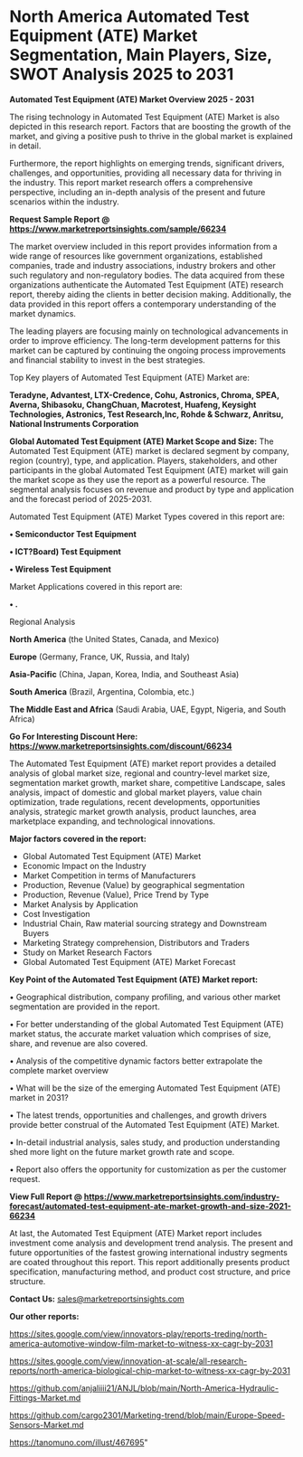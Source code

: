 # North America Automated Test Equipment (ATE) Market Segmentation, Main Players, Size, SWOT Analysis 2025 to 2031

<Strong> Automated Test Equipment (ATE) Market Overview 2025 - 2031</strong>

The rising technology in Automated Test Equipment (ATE) Market is also depicted in this research report. Factors that are boosting the growth of the market, and giving a positive push to thrive in the global market is explained in detail.

Furthermore, the report highlights on emerging trends, significant drivers, challenges, and opportunities, providing all necessary data for thriving in the industry. This report market research offers a comprehensive perspective, including an in-depth analysis of the present and future scenarios within the industry.

<strong>Request Sample Report @ <a href=https://www.marketreportsinsights.com/sample/66234>https://www.marketreportsinsights.com/sample/66234</a></strong>

The market overview included in this report provides information from a wide range of resources like government organizations, established companies, trade and industry associations, industry brokers and other such regulatory and non-regulatory bodies. The data acquired from these organizations authenticate the Automated Test Equipment (ATE) research report, thereby aiding the clients in better decision making. Additionally, the data provided in this report offers a contemporary understanding of the market dynamics.

The leading players are focusing mainly on technological advancements in order to improve efficiency. The long-term development patterns for this market can be captured by continuing the ongoing process improvements and financial stability to invest in the best strategies.

Top Key players of Automated Test Equipment (ATE) Market are:

<strong>Teradyne, Advantest, LTX-Credence, Cohu, Astronics, Chroma, SPEA, Averna, Shibasoku, ChangChuan, Macrotest, Huafeng, Keysight Technologies, Astronics, Test Research,Inc, Rohde & Schwarz, Anritsu, National Instruments Corporation</strong>

<strong><b>Global Automated Test Equipment (ATE) Market Scope and Size:</b></strong>
The Automated Test Equipment (ATE) market is declared segment by company, region (country), type, and application. Players, stakeholders, and other participants in the global Automated Test Equipment (ATE) market will gain the market scope as they use the report as a powerful resource. The segmental analysis focuses on revenue and product by type and application and the forecast period of 2025-2031.

Automated Test Equipment (ATE) Market Types covered in this report are:

<strong>• Semiconductor Test Equipment

• ICT?Board) Test Equipment

• Wireless Test Equipment</strong>

Market Applications covered in this report are:

<strong>• .</strong> 

Regional Analysis

<strong>North America</strong> (the United States, Canada, and Mexico)

<strong>Europe</strong> (Germany, France, UK, Russia, and Italy)

<strong>Asia-Pacific</strong> (China, Japan, Korea, India, and Southeast Asia)

<strong>South America</strong> (Brazil, Argentina, Colombia, etc.)

<strong>The Middle East and Africa</strong> (Saudi Arabia, UAE, Egypt, Nigeria, and South Africa)

<strong>Go For Interesting Discount Here: <a href=https://www.marketreportsinsights.com/discount/66234>https://www.marketreportsinsights.com/discount/66234</a></strong>

The Automated Test Equipment (ATE) market report provides a detailed analysis of global market size, regional and country-level market size, segmentation market growth, market share, competitive Landscape, sales analysis, impact of domestic and global market players, value chain optimization, trade regulations, recent developments, opportunities analysis, strategic market growth analysis, product launches, area marketplace expanding, and technological innovations.

<strong><b>Major factors covered in the report:</b></strong>
<ul>
  <li>Global Automated Test Equipment (ATE) Market </li>
  <li>Economic Impact on the Industry</li>
  <li>Market Competition in terms of Manufacturers</li>
  <li>Production, Revenue (Value) by geographical segmentation</li>
  <li>Production, Revenue (Value), Price Trend by Type</li>
  <li>Market Analysis by Application</li>
  <li>Cost Investigation</li>
  <li>Industrial Chain, Raw material sourcing strategy and Downstream Buyers</li>
  <li>Marketing Strategy comprehension, Distributors and Traders</li>
  <li>Study on Market Research Factors</li>
  <li>Global Automated Test Equipment (ATE) Market Forecast</li>
</ul>

<strong><b>Key Point of the Automated Test Equipment (ATE) Market report:</b></strong>

• Geographical distribution, company profiling, and various other market segmentation are provided in the report.

• For better understanding of the global Automated Test Equipment (ATE) market status, the accurate market valuation which comprises of size, share, and revenue are also covered.

• Analysis of the competitive dynamic factors better extrapolate the complete market overview

• What will be the size of the emerging Automated Test Equipment (ATE) market in 2031?

• The latest trends, opportunities and challenges, and growth drivers provide better construal of the Automated Test Equipment (ATE) Market.

• In-detail industrial analysis, sales study, and production understanding shed more light on the future market growth rate and scope.

• Report also offers the opportunity for customization as per the customer request.

<strong><b>View Full Report @ <a href=https://www.marketreportsinsights.com/industry-forecast/automated-test-equipment-ate-market-growth-and-size-2021-66234>https://www.marketreportsinsights.com/industry-forecast/automated-test-equipment-ate-market-growth-and-size-2021-66234</a></b></strong>


At last, the Automated Test Equipment (ATE) Market report includes investment come analysis and development trend analysis. The present and future opportunities of the fastest growing international industry segments are coated throughout this report. This report additionally presents product specification, manufacturing method, and product cost structure, and price structure.

<strong>Contact Us:</strong>
sales@marketreportsinsights.com

<strong>Our other reports:</strong>

<a href=https://sites.google.com/view/innovators-play/reports-treding/north-america-automotive-window-film-market-to-witness-xx-cagr-by-2031>https://sites.google.com/view/innovators-play/reports-treding/north-america-automotive-window-film-market-to-witness-xx-cagr-by-2031</a>

<a href=https://sites.google.com/view/innovation-at-scale/all-research-reports/north-america-biological-chip-market-to-witness-xx-cagr-by-2031>https://sites.google.com/view/innovation-at-scale/all-research-reports/north-america-biological-chip-market-to-witness-xx-cagr-by-2031</a>

<a href=https://github.com/anjaliiii21/ANJL/blob/main/North-America-Hydraulic-Fittings-Market.md>https://github.com/anjaliiii21/ANJL/blob/main/North-America-Hydraulic-Fittings-Market.md</a>

<a href=https://github.com/cargo2301/Marketing-trend/blob/main/Europe-Speed-Sensors-Market.md>https://github.com/cargo2301/Marketing-trend/blob/main/Europe-Speed-Sensors-Market.md</a>

<a href=https://tanomuno.com/illust/467695>https://tanomuno.com/illust/467695</a>"
